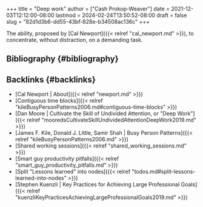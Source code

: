 +++
title = "Deep work"
author = ["Cash Prokop-Weaver"]
date = 2021-12-03T12:12:00-08:00
lastmod = 2024-02-24T13:50:52-08:00
draft = false
slug = "82d1d3b6-dd55-43bf-828e-b34508ac136c"
+++

The ability, proposed by [Cal Newport]({{< relref "cal_newport.md" >}}), to concentrate, without distraction, on a demanding task.


## Bibliography {#bibliography}

<style>.csl-entry{text-indent: -1.5em; margin-left: 1.5em;}</style><div class="csl-bib-body">
</div>


## Backlinks {#backlinks}

-   [Cal Newport | About]({{< relref "newport.md" >}})
-   [Contiguous time blocks]({{< relref "kileBusyPersonPatterns2006.md#contiguous-time-blocks" >}})
-   [Dan Moore | Cultivate the Skill of Undivided Attention, or "Deep Work"]({{< relref "mooredsCultivateSkillUndividedAttentionDeepWork2019.md" >}})
-   [James F. Kile, Donald J. Little, Samir Shah | Busy Person Patterns]({{< relref "kileBusyPersonPatterns2006.md" >}})
-   [Shared working sessions]({{< relref "shared_working_sessions.md" >}})
-   [Smart guy productivity pitfalls]({{< relref "smart_guy_productivity_pitfalls.md" >}})
-   [Split "Lessons learned" into nodes]({{< relref "todos.md#split-lessons-learned-into-nodes" >}})
-   [Stephen Kuenzli | Key Practices for Achieving Large Professional Goals]({{< relref "kuenzliKeyPracticesAchievingLargeProfessionalGoals2019.md" >}})
